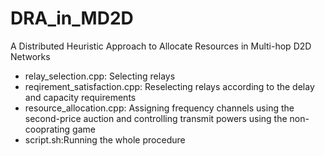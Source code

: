 # DRA_in_MD2D
A Distributed Heuristic Approach to Allocate Resources in Multi-hop D2D Networks
- relay_selection.cpp: Selecting relays
- reqirement_satisfaction.cpp: Reselecting relays according to the delay and capacity requirements
- resource_allocation.cpp: Assigning frequency channels using the second-price auction and controlling transmit powers using the non-cooprating game 
- script.sh:Running the whole procedure
